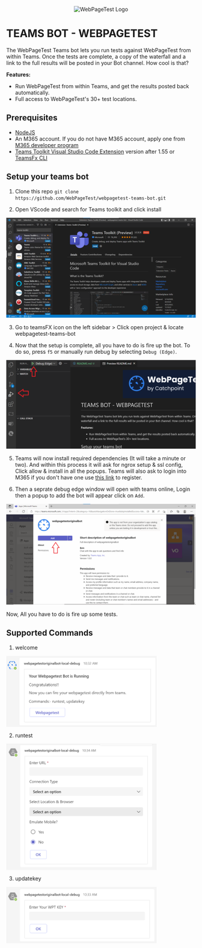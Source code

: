 <p align="center"><img src="https://docs.webpagetest.org/img/wpt-navy-logo.png" alt="WebPageTest Logo" /></p>


# TEAMS BOT - WEBPAGETEST

The WebPageTest Teams bot lets you run tests against WebPageTest from within Teams. Once the tests are complete, a copy of the waterfall and a link to the full results will be posted in your Bot channel.
How cool is that?

**Features:**
- Run WebPageTest from within Teams, and get the results posted back automatically.
- Full access to WebPageTest's 30+ test locations.

## Prerequisites

- [NodeJS](https://nodejs.org/en/)
- An M365 account. If you do not have M365 account, apply one from [M365 developer program](https://developer.microsoft.com/en-us/microsoft-365/dev-program)
- [Teams Toolkit Visual Studio Code Extension](https://aka.ms/teams-toolkit) version after 1.55 or [TeamsFx CLI](https://aka.ms/teamsfx-cli)

## Setup your teams bot

1. Clone this repo `git clone https://github.com/WebPageTest/webpagetest-teams-bot.git`

2. Open VScode and search for Teams toolkit and click install

![Screenshots](/assets/images/teamsfx.png)

3. Go to teamsFX icon on the left sidebar > Click open project & locate webpagetest-teams-bot

4. Now that the setup is complete, all you have to do is fire up the bot. To do so, press `f5` or manually run debug by selecting `Debug (Edge)`.
 
![Screenshots](/assets/images/rundebug.png)

5. Teams will now install required dependencies (It will take a minute or two). And within this process it will ask for ngrox setup & ssl config, Click allow & install in all the popups. Teams will also ask to login into M365 if you don't have one use [this link](https://developer.microsoft.com/en-us/microsoft-365/dev-program) to register.

6. Then a seprate debug edge window will open with teams online, Login then a popup to add the bot will appear click on `Add`.


![Screenshots](/assets/images/addbot.png)

Now, All you have to do is fire up some tests.

## Supported Commands

1. welcome
<img src="assets/images/welcome.png" alt="drawing" style="width:400px;display:block"/>

2. runtest
<img src="assets/images/runtest.png" alt="drawing" style="width:400px;display:block"/>

3. updatekey
<img src="assets/images/update.png" alt="drawing" style="width:400px;display:block"/>





